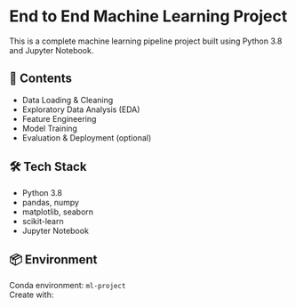 # End to End Machine Learning Project

This is a complete machine learning pipeline project built using Python 3.8 and Jupyter Notebook.

## 🚀 Contents
- Data Loading & Cleaning
- Exploratory Data Analysis (EDA)
- Feature Engineering
- Model Training
- Evaluation & Deployment (optional)

## 🛠 Tech Stack
- Python 3.8
- pandas, numpy
- matplotlib, seaborn
- scikit-learn
- Jupyter Notebook

## 📦 Environment
Conda environment: `ml-project`  
Create with:
